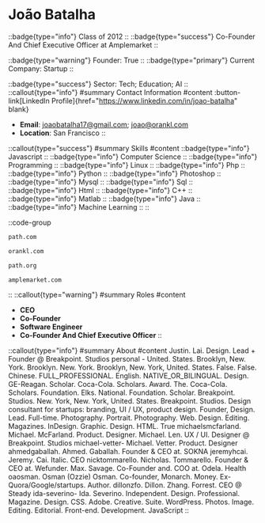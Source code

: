 # João Batalha
::badge{type="info"}
Class of 2012
::
::badge{type="success"}
Co-Founder And Chief Executive Officer at Amplemarket
::

::badge{type="warning"}
Founder: True
::
::badge{type="primary"}
Current Company: Startup
::

::badge{type="success"}
Sector: Tech; Education; AI
::
::callout{type="info"}
#summary
Contact Information
#content
:button-link[LinkedIn Profile]{href="https://www.linkedin.com/in/joao-batalha" blank}
- **Email**: joaobatalha17@gmail.com; joao@orankl.com
- **Location**: San Francisco
::

::callout{type="success"}
#summary
Skills
#content
::badge{type="info"}
Javascript
::
::badge{type="info"}
Computer Science
::
::badge{type="info"}
Programming
::
::badge{type="info"}
Linux
::
::badge{type="info"}
Php
::
::badge{type="info"}
Python
::
::badge{type="info"}
Photoshop
::
::badge{type="info"}
Mysql
::
::badge{type="info"}
Sql
::
::badge{type="info"}
Html
::
::badge{type="info"}
C++
::
::badge{type="info"}
Matlab
::
::badge{type="info"}
Java
::
::badge{type="info"}
Machine Learning
::
::

::code-group
```bash [Path]
path.com
```
```bash [Orankl]
orankl.com
```
```bash [PATH]
path.org
```
```bash [Amplemarket]
amplemarket.com
```
::
::callout{type="warning"}
#summary
Roles
#content
- **CEO**
- **Co-Founder**
- **Software Engineer**
- **Co-Founder And Chief Executive Officer**
::

::callout{type="info"}
#summary
About
#content
Justin. Lai. Design. Lead + Founder @ Breakpoint. Studios personal - United. States. Brooklyn, New. York. Brooklyn. New. York. Brooklyn, New. York, United. States. False. False. Chinese. FULL_PROFESSIONAL. English. NATIVE_OR_BILINGUAL. Design. GE-Reagan. Scholar. Coca-Cola. Scholars. Award. The. Coca-Cola. Scholars. Foundation. Elks. National. Foundation. Scholar. Breakpoint. Studios. New. York, New. York, United. States. Breakpoint. Studios. Design consultant for startups: branding, UI / UX, product design. Founder, Design. Lead. Full-time. Photography. Portrait. Photography. Web. Design. Editing. Magazines. InDesign. Graphic. Design. HTML. True michaelsmcfarland. Michael. McFarland. Product. Designer. Michael. Len. UX / UI. Designer @ Breakpoint. Studios michael-vetter- Michael. Vetter. Product. Designer ahmedgaballah. Ahmed. Gaballah. Founder & CEO at. SOKNA jeremyhcai. Jeremy. Cai. Italic. CEO nicktommarello. Nicholas. Tommarello. Founder & CEO at. Wefunder. Max. Savage. Co-Founder and. COO at. Odela. Health oaosman. Osman (Ozzie) Osman. Co-founder, Monarch. Money. Ex-Quora/Google/startups. Author. dillonzfo. Dillon. Zhang. Forrest. CEO @ Steady ida-severino- Ida. Severino. Independent. Design. Professional. Magazine. Design. CSS. Adobe. Creative. Suite. WordPress. Photos. Image. Editing. Editorial. Front-end. Development. JavaScript
::
